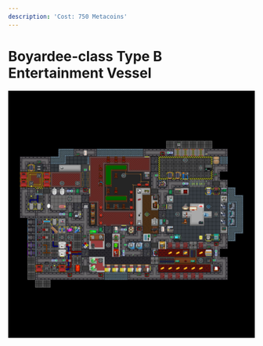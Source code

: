 ```yaml
---
description: 'Cost: 750 Metacoins'
---
```


# Boyardee-class Type B Entertainment Vessel

![](<../.gitbook/assets/image (24).png>)
